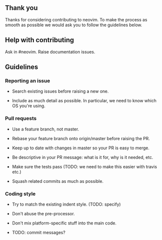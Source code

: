 ## Thank you

Thanks for considering contributing to neovim. To make the process as smooth as possible we would ask you to follow the guidelines below.

## Help with contributing

Ask in #neovim. Raise documentation issues.

## Guidelines

### Reporting an issue

- Search existing issues before raising a new one.

- Include as much detail as possible. In particular, we need to know which OS you're using.

### Pull requests

- Use a feature branch, not master.

- Rebase your feature branch onto origin/master before raising the PR.

- Keep up to date with changes in master so your PR is easy to merge.

- Be descriptive in your PR message: what is it for, why is it needed, etc.

- Make sure the tests pass (TODO: we need to make this easier with travis etc.)

- Squash related commits as much as possible.

### Coding style

- Try to match the existing indent style. (TODO: specify)

- Don't abuse the pre-processor.

- Don't mix platform-specific stuff into the main code.

- TODO: commit messages?

